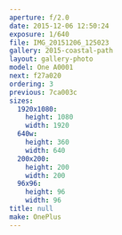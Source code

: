 ```yaml
---
aperture: f/2.0
date: 2015-12-06 12:50:24
exposure: 1/640
file: IMG_20151206_125023
gallery: 2015-coastal-path
layout: gallery-photo
model: One A0001
next: f27a020
ordering: 3
previous: 7ca003c
sizes:
  1920x1080:
    height: 1080
    width: 1920
  640w:
    height: 360
    width: 640
  200x200:
    height: 200
    width: 200
  96x96:
    height: 96
    width: 96
title: null
make: OnePlus
---
```

